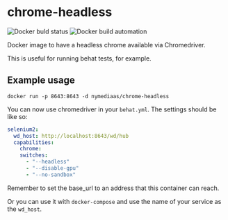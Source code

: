 # chrome-headless

![Docker buld status](https://img.shields.io/docker/build/nymediaas/chrome-headless.svg)
![Docker build automation](https://img.shields.io/docker/automated/nymediaas/chrome-headless.svg)

Docker image to have a headless chrome available via Chromedriver.

This is useful for running behat tests, for example.

## Example usage

```
docker run -p 8643:8643 -d nymediaas/chrome-headless
```

You can now use chromedriver in your `behat.yml`. The settings should be like so:

```yml
selenium2:
  wd_host: http://localhost:8643/wd/hub
  capabilities:
    chrome:
    switches:
      - "--headless"
      - "--disable-gpu"
      - "--no-sandbox"
```

Remember to set the base_url to an address that this container can reach. 

Or you can use it with `docker-compose` and use the name of your service as the `wd_host`.
